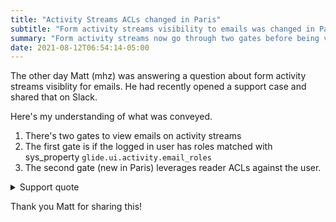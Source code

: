 ```yaml
---
title: "Activity Streams ACLs changed in Paris"
subtitle: "Form activity streams visibility to emails was changed in Paris"
summary: "Form activity streams now go through two gates before being visible"
date: 2021-08-12T06:54:14-05:00
---
```


The other day Matt (mhz) was answering a question about form activity streams visiblity for emails.  He had recently opened a support case and shared that on Slack.

Here's my understanding of what was conveyed.

1.  There's two gates to view emails on activity streams
1.  The first gate is if the logged in user has roles matched with sys_property `glide.ui.activity.email_roles`
1.  The second gate (new in Paris) leverages reader ACLs against the user.

<details><summary>Support quote</summary>
Basically this is '2 gates to viewing an Email within the Activity Stream', 1st gate 'glide.ui.activity.email_roles' will let user of the roles defined see the "Show Email Details" section regardless the content being displayed, while post-PRB1406163 (since Paris) the added logic in processor (2nd gate) will leverage email reader ACLs against the user to determine if the content can be displayed to the user or not - even the user is permitted to see the "Show Email Details" section due to his role being added into 'glide.ui.activity.email_roles'.

From Dev:

EmailDisplayProcessor controls ability to see email body. Thus fixing PRB1406163 was about respecting the sys_email ACL when the processor loaded this email for viewing. (Meaning it has not relied on activity stream specific properties like glide.ui.activity.email_roles.)
In particular: this 'glide.ui.activity.email_roles' property is checked to determine whether to show the "Show Email Details" link that can be clicked. Then if the link appears, then the EmailDisplayProcessor will open and respect the sys_email ACLs from there.

There are 2 gates to viewing an Email within the Activity Stream. The property glide.ui.activity.email_roles is still effective and determines which roled users are able to see Emails in the Activity Stream. There are cases where not all users containing one of the roles should see every email on the target record. Consider the case where a notification generates an email containing a randomly generated password. Due to security concerns, rather than displaying the email body to all users, you might want only the recipient of the email to have read access. The OOB email read ACL specifically handles emails containing sensitive content such as the PW example, by evaluating Email Access Restriction records (sys_email_access_restriction).

The customer has added the 'admin' role to their sys_email table READ ACL, which indicates that only admins should have read access to email records. They certainly could revert the change in the Email Display processor to begin seeing emails again, but that also re-introduces the security concern that a user will be able to view an email that they shouldn't have access to. My suggestion would be to leave the Email Display processor as is and update the email read ACL to accurately reflect who should be able to read an email record.

So even quick fix is reverting email processor logic to pre-Paris, but as dev said it "re-introduces the security concern that a user will be able to view an email that they shouldn't have access to.".

Please consider the suggestion from Dev - add the role of the users to the email read acl, so the users will be able to see the email records, then based on the logic of the process, they will be able to see the email content in Activity Stream (along with the "Show Email Details" section due to the defined role in 'glide.ui.activity.email_roles')
https://.service-now.com/nav_to.do?uri=sys_security_acl.do?sys_id=8de12cdfc0a8016701fdf6b2bdb041cb
</details>

Thank you Matt for sharing this!